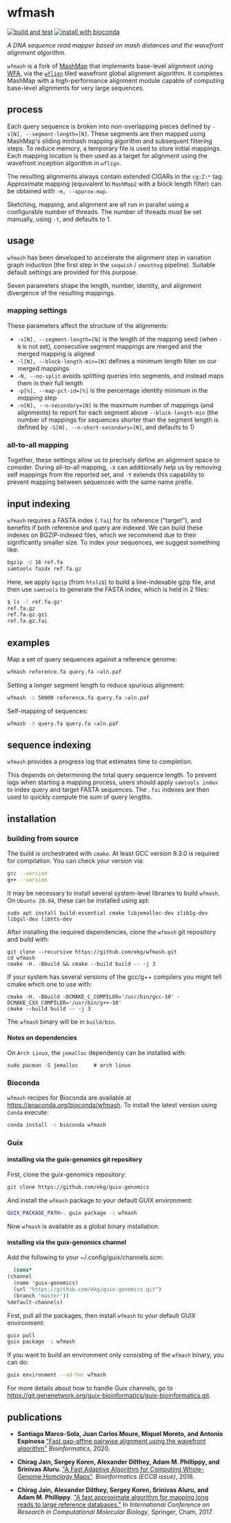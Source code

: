 # wfmash

[![build and test](https://github.com/ekg/wfmash/actions/workflows/test_on_push.yml/badge.svg)](https://github.com/ekg/wfmash/actions/workflows/test_on_push.yml)
[![install with bioconda](https://img.shields.io/badge/install%20with-bioconda-brightgreen.svg?style=flat)](https://anaconda.org/bioconda/wfmash)

_A DNA sequence read mapper based on mash distances and the wavefront alignment algorithm._

`wfmash` is a fork of [MashMap](https://github.com/marbl/MashMap) that implements base-level alignment using [WFA](https://github.com/Martinsos/WFA), via the [`wflign`](https://github.com/ekg/wflign) tiled wavefront global alignment algorithm.
It completes MashMap with a high-performance alignment module capable of computing base-level alignments for very large sequences.

## process

Each query sequence is broken into non-overlapping pieces defined by `-s[N], --segment-length=[N]`.
These segments are then mapped using MashMap's sliding minhash mapping algorithm and subsequent filtering steps.
To reduce memory, a temporary file is used to store initial mappings.
Each mapping location is then used as a target for alignment using the wavefront inception algorithm in `wflign`.

The resulting alignments always contain extended CIGARs in the `cg:Z:*` tag.
Approximate mapping (equivalent to `MashMap2` with a block length filter) can be obtained with `-m, --approx-map`.

Sketching, mapping, and alignment are all run in parallel using a configurable number of threads.
The number of threads must be set manually, using `-t`, and defaults to 1.

## usage

`wfmash` has been developed to accelerate the alignment step in variation graph induction (the first step in the `seqwish` / `smoothxg` pipeline).
Suitable default settings are provided for this purpose.

Seven parameters shape the length, number, identity, and alignment divergence of the resulting mappings.

### mapping settings

These parameters affect the structure of the alignments:

* `-s[N], --segment-length=[N]` is the length of the mapping seed (when `-N` is not set), consecutive segment mappings are merged and the merged mapping is aligned
* `-l[N], --block-length-min=[N]` defines a minimum length filter on our merged mappings
* `-N, --no-split` avoids splitting queries into segments, and instead maps them in their full length
* `-p[%], --map-pct-id=[%]` is the percentage identity minimum in the _mapping_ step
* `-n[N], --n-secondary=[N]` is the maximum number of mappings (and alignments) to report for each segment above `--block-length-min` (the number of mappings for sequences shorter than the segment length is defined by `-S[N], --n-short-secondary=[N]`, and defaults to 1)

### all-to-all mapping

Together, these settings allow us to precisely define an alignment space to consider.
During all-to-all mapping, `-X` can additionally help us by removing self mappings from the reported set, and `-Y` extends this capability to prevent mapping between sequences with the same name prefix.


## input indexing

`wfmash` requires a FASTA index (`.fai`) for its reference ("target"), and benefits if both reference and query are indexed.
We can build these indexes on BGZIP-indexed files, which we recommend due to their significantly smaller size.
To index your sequences, we suggest something like:

```sh
bgzip -@ 16 ref.fa
samtools faidx ref.fa.gz
```

Here, we apply `bgzip` (from `htslib`) to build a line-indexable gzip file, and then use `samtools` to generate the FASTA index, which is held in 2 files:

```sh
$ ls -l ref.fa.gz*
ref.fa.gz
ref.fa.gz.gzi
ref.fa.gz.fai
```

## examples

Map a set of query sequences against a reference genome:

```sh
wfmash reference.fa query.fa >aln.paf
```

Setting a longer segment length to reduce spurious alignment:

```sh
wfmash -s 50000 reference.fa query.fa >aln.paf
```

Self-mapping of sequences:

```sh
wfmash -X query.fa query.fa >aln.paf
```

## sequence indexing

`wfmash` provides a progress log that estimates time to completion.

This depends on determining the total query sequence length.
To prevent lags when starting a mapping process, users should apply `samtools index` to index query and target FASTA sequences.
The `.fai` indexes are then used to quickly compute the sum of query lengths.


## installation

### building from source

The build is orchestrated with `cmake`. At least GCC version 9.3.0 is required for compilation. You can check your 
version via:

``` bash
gcc --version
g++ --version
```

It may be necessary to install several system-level libraries to build `wfmash`. On `Ubuntu 20.04`, these can be 
installed using apt:

```
sudo apt install build-essential cmake libjemalloc-dev zlib1g-dev libgsl-dev libhts-dev
```

After installing the required dependencies, clone the `wfmash` git repository and build with:

```
git clone --recursive https://github.com/ekg/wfmash.git
cd wfmash
cmake -H. -Bbuild && cmake --build build -- -j 3
```

If your system has several versions of the gcc/g++ compilers you might tell cmake which one to use with:

```
cmake -H. -Bbuild -DCMAKE_C_COMPILER='/usr/bin/gcc-10' -DCMAKE_CXX_COMPILER='/usr/bin/g++-10' 
cmake --build build -- -j 3
```

The `wfmash` binary will be in `build/bin`.


#### Notes on dependencies

On `Arch Linux`, the `jemalloc` dependency can be installed with:

```
sudo pacman -S jemalloc     # arch linux
```

### Bioconda

`wfmash` recipes for Bioconda are available at https://anaconda.org/bioconda/wfmash.
To install the latest version using `Conda` execute:

``` bash
conda install -c bioconda wfmash
```

### Guix

#### installing via the guix-genomics git repository

First, clone the guix-genomics repository:

``` bash
git clone https://github.com/ekg/guix-genomics
```

And install the `wfmash` package to your default GUIX environment:

``` bash
GUIX_PACKAGE_PATH=. guix package -i wfmash
```

Now `wfmash` is available as a global binary installation.

#### installing via the guix-genomics channel

Add the following to your ~/.config/guix/channels.scm:

``` scm
  (cons*
(channel
  (name 'guix-genomics)
  (url "https://github.com/ekg/guix-genomics.git")
  (branch "master"))
%default-channels)
```

First, pull all the packages, then install `wfmash` to your default GUIX environment:

``` bash
guix pull
guix package -i wfmash
```

If you want to build an environment only consisting of the `wfmash` binary, you can do:

``` bash
guix environment --ad-hoc wfmash
```

For more details about how to handle Guix channels, go to https://git.genenetwork.org/guix-bioinformatics/guix-bioinformatics.git.


## <a name=“publications”></a>publications

- **Santiago Marco-Sola, Juan Carlos Moure, Miquel Moreto, and Antonio Espinosa** ["Fast gap-affine pairwise alignment using the wavefront algorithm"](https://doi.org/10.1093/bioinformatics/btaa777) *Bioinformatics*, 2020.

- **Chirag Jain, Sergey Koren, Alexander Dilthey, Adam M. Phillippy, and Srinivas Aluru**. ["A Fast Adaptive Algorithm for Computing Whole-Genome Homology Maps"](https://doi.org/10.1093/bioinformatics/bty597). *Bioinformatics (ECCB issue)*, 2018.

- **Chirag Jain, Alexander Dilthey, Sergey Koren, Srinivas Aluru, and Adam M. Phillippy**. ["A fast approximate algorithm for mapping long reads to large reference databases."](https://link.springer.com/chapter/10.1007/978-3-319-56970-3_5) In *International Conference on Research in Computational Molecular Biology*, Springer, Cham, 2017.
